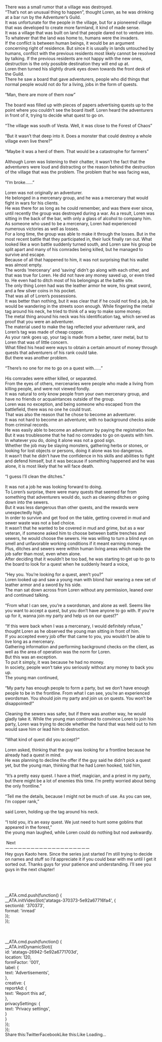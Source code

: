 <br/>
There was a small rumor that a village was destroyed. <br/>
“That’s not an unusual thing to happen”, thought Loren, as he was drinking at a bar run by the Adventurer’s Guild.<br/>
It was unfortunate for the people in the village, but for a pioneered village that was developed to create more farmland, it kind of made sense. <br/>
It was a village that was built on land that people dared not to venture into.<br/>
To whatever that the land was home to, humans were the invaders.<br/>
If the conflict is between human beings, it would be an argument concerning right of residence. But since it is usually in lands untouched by humans, conflict with the previous residents most likely cannot be resolved by talking. If the previous residents are not happy with the new ones, destruction is the only possible destination they will end up at.<br/>
Loren then turned his slightly drunk eyes down towards the front desk of the Guild.<br/>
There he saw a board that gave adventurers, people who did things that normal people would not do for a living, jobs in the form of quests.<br/>
<br/>
“Man, there are more of them now”<br/>
<br/>
The board was filled up with pieces of papers advertising quests up to the point where you couldn’t see the board itself. Loren heard the adventurers in front of it, trying to decide what quest to go on.<br/>
<br/>
“The village was south of Vesta. Well, it was close to the Forest of Chaos”<br/>
<br/>
“But it wasn’t that deep into it. Does a monster that could destroy a whole village even live there?”<br/>
<br/>
“Maybe it was a herd of them. That would be a catastrophe for farmers”<br/>
<br/>
Although Loren was listening to their chatter, it wasn’t the fact that the adventurers were loud and distracting or the reason behind the destruction of the village that was the problem. The problem that he was facing was,<br/>
<br/>
“I’m broke……”<br/>
<br/>
Loren was not originally an adventurer. <br/>
He belonged in a mercenary group, and he was a mercenary that would fight in wars for his clients. <br/>
He was there for as long as he could remember, and was there ever since, until recently the group was destroyed during a war. As a result, Loren was sitting in the back of the bar, with only a glass of alcohol to company him.<br/>
As someone who used to be a mercenary, Loren had experienced numerous victories as well as losses. <br/>
For a long time, the group was able to make it through the losses. But in the most recent battle that they participated in, their luck finally ran out. What looked like a won battle suddenly turned south, and Loren saw his group be split apart and many of his comrades being killed, but he managed to survive and escape. <br/>
Because of all that happened to him, it was not surprising that his wallet was almost empty.<br/>
The words ‘mercenary’ and ‘saving’ didn’t go along with each other, and that was true for Loren. He did not have any money saved up, or even tried to. He even had to ditch most of his belongings at the battle site. <br/>
The only thing Loren had was the leather armor he wore, his great sword, and a few silver coins in his pocket. <br/>
That was all of Loren’s possessions.<br/>
It was better than nothing, but it was clear that if he could not find a job, he would be wandering in the streets soon enough. While fingering the metal tag around his neck, he tried to think of a way to make some money.<br/>
The metal thing around his neck was his identification tag, which served as proof that you were an adventurer.<br/>
The material used to make the tag reflected your adventurer rank, and Loren’s tag was made of cheap copper. <br/>
As your rank goes up, your tag is made from a better, rarer metal, but to Loren that was of little concern.<br/>
What filled his head were ways to obtain a certain amount of money through quests that adventurers of his rank could take.<br/>
But there was another problem.<br/>
<br/>
“There’s no one for me to go on a quest with……”<br/>
<br/>
His comrades were either killed, or separated.<br/>
From the eyes of others, mercenaries were people who made a living from killing people, and were not viewed fondly.<br/>
It was natural to only know people from your own mercenary group, and have no friends or acquaintances outside of the group.<br/>
Loren was no exception, and being someone who escaped from the battlefield, there was no one he could trust.<br/>
That was also the reason that he chose to become an adventurer.<br/>
It was not hard to become an adventurer, with no background checks aside from criminal records.<br/>
He was easily able to become an adventurer by paying the registration fee.<br/>
But it was troublesome that he had no comrades to go on quests with him.<br/>
In whatever you do, doing it alone was not a good sign.<br/>
Whether the job may be slaying monsters, gathering herbs or stones, or looking for lost objects or persons, doing it alone was too dangerous.<br/>
It wasn’t that he didn’t have the confidence in his skills and abilities to fight and defend himself, but it was because if something happened and he was alone, it is most likely that he will face death.<br/>
<br/>
“I guess I’ll clean the ditches.”<br/>
<br/>
It was not a job he was looking forward to doing.<br/>
To Loren’s surprise, there were many quests that seemed far from something that adventurers would do, such as cleaning ditches or going down into the sewers.<br/>
But it was less dangerous than other quests, and the rewards were unexpectedly high.<br/>
In order to survive and get food on the table, getting covered in mud and sewer waste was not a bad choice.<br/>
It wasn’t that he wanted to be covered in mud and grime, but as a war veteran, if someone asked him to choose between battle trenches and sewers, he would choose the sewers. He was willing to turn a blind eye on smell and unfavorable working conditions if it meant earning money.<br/>
Plus, ditches and sewers were within human living areas which made the job safer than most, even when alone.<br/>
After deciding that it wouldn’t be too bad, he was starting to get up to go to the board to look for a quest when he suddenly heard a voice,<br/>
<br/>
“Hey you. You’re looking for a quest, aren’t you?”<br/>
Loren looked up and saw a young man with blond hair wearing a new set of leather armor and a sword by his side. <br/>
The man sat down across from Loren without any permission, leaned over and continued talking.<br/>
<br/>
“From what I can see, you’re a swordsman, and alone as well. Seems like you want to accept a quest, but you don’t have anyone to go with. If you’re up for it, wanna join my party and help us on our quest?”<br/>
<br/>
“If this were back when I was a mercenary, I would definitely refuse,” thought Loren as he observed the young man sitting in front of him. <br/>
If you accepted every job offer that came to you, you wouldn’t be able to live long as a mercenary.<br/>
Gathering information and performing background checks on the client, as well as the area of operation was the norm for Loren.<br/>
But this was an exception.<br/>
To put it simply, it was because he had no money.<br/>
In society, people won’t take you seriously without any money to back you up.<br/>
The young man continued,<br/>
<br/>
“My party has enough people to form a party, but we don’t have enough people to be in the frontline. From what I can see, you’re an experienced swordsman. You should join my party and join us on quests. You won’t be disappointed!”<br/>
<br/>
Cleaning the sewers was safer, but if there was another way, he would gladly take it. While the young man continued to convince Loren to join his party, Loren was trying to decide whether the hand that was held out to him would save him or lead him to destruction. <br/>
<br/>
“What kind of quest did you accept?”<br/>
<br/>
Loren asked, thinking that the guy was looking for a frontline because he already had a quest in mind.<br/>
He was planning to decline the offer if the guy said he didn’t pick a quest yet, but the young man, thinking that he had Loren hooked, told him,<br/>
<br/>
“It’s a pretty easy quest. I have a thief, magician, and a priest in my party, but there might be a lot of enemies this time. I’m pretty worried about being the only frontline.”<br/>
<br/>
“Tell me the details, because I might not be much of use. As you can see, I’m copper rank,”<br/>
<br/>
said Loren, holding up the tag around his neck.<br/>
<br/>
“I told you, it’s an easy quest. We just need to hunt some goblins that appeared in the forest,”<br/>
the young man laughed, while Loren could do nothing but nod awkwardly.<br/>
 <br/>
 Next<br/>
ーーーーーーーーーーーーーーーーーーーー<br/>
Hey guys Kaoto here. Since the series just started I’m still trying to decide on names and stuff so I’d appreciate it if you could bear with me until I get it sorted out. Thanks guys for your patience and understanding. I’ll see you guys in the next chapter!<br/>
 <br/>
 <br/>
<br/>
<br/>
            __ATA.cmd.push(function() {<br/>
                __ATA.initVideoSlot('atatags-370373-5e92a67716fa4', {<br/>
                    sectionId: '370373',<br/>
                    format: 'inread'<br/>
                });<br/>
            });<br/>
        <br/>
 <br/>
<br/>
				__ATA.cmd.push(function() {<br/>
					__ATA.initDynamicSlot({<br/>
						id: 'atatags-26942-5e92a6771703d',<br/>
						location: 120,<br/>
						formFactor: '001',<br/>
						label: {<br/>
							text: 'Advertisements',<br/>
						},<br/>
						creative: {<br/>
							reportAd: {<br/>
								text: 'Report this ad',<br/>
							},<br/>
							privacySettings: {<br/>
								text: 'Privacy settings',<br/>
							}<br/>
						}<br/>
					});<br/>
				});<br/>
			Share this:TwitterFacebookLike this:Like Loading...<br/>
<br/>
 